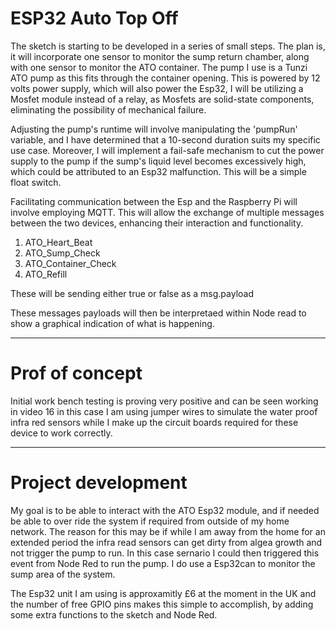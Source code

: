 # ESP32 Auto Top Off

The sketch is starting to be developed in a series of small steps. The plan is, it will incorporate one sensor to monitor the sump return chamber, along with one sensor to monitor the ATO container. The pump I use is a Tunzi ATO pump as this fits through  the container opening. This is powered by 12 volts power supply, which will also power the Esp32, I will be utilizing a Mosfet module instead of a relay, as Mosfets are solid-state components, eliminating the possibility of mechanical failure.

Adjusting the pump's runtime will involve manipulating the 'pumpRun' variable, and I have determined that a 10-second duration suits my specific use case. Moreover, I will implement a fail-safe mechanism to cut the power supply to the pump if the sump's liquid level becomes excessively high, which could be attributed to an Esp32 malfunction. This will be a simple float switch.

Facilitating communication between the Esp and the Raspberry Pi will involve employing MQTT. This will allow the exchange of multiple messages between the two devices, enhancing their interaction and functionality.

1. ATO_Heart_Beat
2. ATO_Sump_Check
3. ATO_Container_Check
4. ATO_Refill

These will be sending either true or false as a msg.payload

These messages payloads will then be interpretaed within Node read to show a graphical indication of what is happening.

----

# Prof of concept

Initial work bench testing is proving very positive and can be seen working in video 16 in this case I am using jumper wires to simulate the water proof infra red sensors while I make up the circuit boards required for these device to work correctly.

----

# Project development

My goal is to be able to interact with the ATO Esp32 module, and if needed be able to over ride the system if required from outside of my home network. The reason for this may be if while I am away from the home for an extended period the infra read sensors can get dirty from algea growth and not trigger the pump to run. In this case sernario I could then triggered this event from Node Red to run the pump. I do use a Esp32can to monitor the sump area of the system.

The Esp32 unit I am using is approxamitly £6 at the moment in the UK and the number of free GPIO pins makes this simple to accomplish, by adding some extra functions to the sketch and Node Red.



































